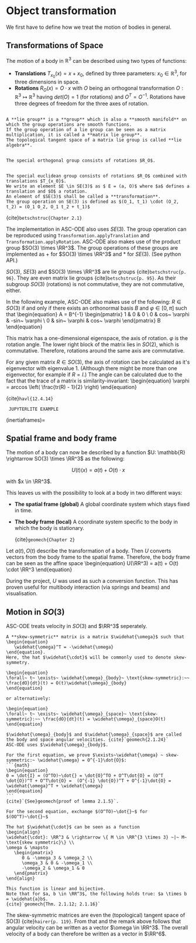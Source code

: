 # Object transformation
We first have to define how we treat the motion of bodies in general.
$\newcommand{\RR}[0]{{\mathbb{R}}}$

## Transformations of Space
The motion of a body in $\mathbb{R}^3$ can be described using two types of functions:

 - **Translations**
    $T_{x_0}(x) = x + x_0$,
    defined by three parameters: $x_0 \in \mathbb{R}^{3}$, for three dimensions in space.
 - **Rotations**
    $R_O(x) = O \cdot x$
     with $O$ being an orthogonal transformation $O: \mathbb{R}^{3} \mapsto \mathbb{R}^{3}$ having $det(O) = 1$ (for rotations) and $O^T = O^{-1}$.
     Rotations have three degrees of freedom for the three axes of rotation.

```{prf:definition} Lie group

A **lie group** is a **group** which is also a **smooth manifold** on which the group operations are smooth functions.
If the group operation of a lie group can be seen as a matrix multiplication, it is called a **matrix lie group**.
The topological tangent space of a matrix lie group is called **lie algebra**.
```

```{prf:definition} Special orthogonal Group $SO(3)$

The special orthogonal group consists of rotations $R_O$.
```

```{prf:definition} Special euclidean group $SE(3)$

The special euclidean group consists of rotations $R_O$ combined with translations $T_{x_0}$.
We write an element $E \in SE(3)$ as $ E = (a, O)$ where $a$ defines a translation and $O$ a rotation.
An element of $SE(3)$ shall be called a **transformation**.
The group operation on SE(3) is defined as $(O_1, t_1) \cdot (O_2, t_2) = (O_1 O_2, O_1 t_2 + t_1)$
```
{cite}`betschstruc{Chapter 2.1}`

The implementation in ASC-ODE also uses $SE(3)$.
The group operation can be reproduced using `Transformation.applyTranslation` and `Transformation.applyRotation`.
ASC-ODE also makes use of the product group $SO(3) \times \RR^3$.
The group operations of these groups are implemented as + for $SO(3) \times \RR^3$ and * for $SE(3)$. (See python API.)


$SO(3)$, $SE(3)$ and $SO(3) \times \RR^3$ are lie groups {cite}`betschstruc{p. 96}`.
They are even matrix lie groups {cite}`betschstruc{p. 95}`.
As their subgroup $SO(3)$ (rotations) is not commutative, they are not commutative, either.

In the following example, ASC-ODE also makes use of the following:
$R \in SO(3)$ if and only if there exists an orthonormal basis $B$ and $\varphi \in [0, \pi]$ such that
\begin{equation}
   A = B^{-1}
   \begin{pmatrix}
      1 & 0           & 0 \\
      0 & cos~ \varphi & -sin~ \varphi \\
      0 & sin~ \varphi & cos~ \varphi
   \end{pmatrix}
   B
\end{equation}

This matrix has a one-dimensional eigenspace, the axis of rotation.
$\varphi$ is the rotation angle.
The lower right block of the matrix lies in $SO(2)$, which is commutative. Therefore, rotations around the same axis are commutative.

For any given matrix $R \in SO(3)$, the axis of rotation can be calculated as it's eigenvector with eigenvalue 1.
(Although there might be more than one eigenvector, for example if $R = I$.)
The angle can be calculated due to the fact that the trace of a matrix is similarity-invariant:
\begin{equation}
   \varphi = arccos \left( \frac{tr(R) - 1}{2} \right)
\end{equation}

{cite}`havl{12.4.14}`

```{admonition} TODO
 JUPYTERLITE EXAMPLE
```

(inertiaframes)=
## Spatial frame and body frame
The motion of a body can now be described by a function $U: \mathbb{R} \rightarrow SO(3) \times \RR^3$ as the following:

$$ U(t)(x) = a(t) + O(t) \cdot x $$

with $x \in \RR^3$.

This leaves us with the possibility to look at a body in two different ways:

 - **The spatial frame (global)**
    A global coordinate system which stays fixed in time.
 - **The body frame (local)**
    A coordinate system specific to the body in which the body is stationary.

    {cite}`geomech{Chapter 2}`

Let $a(t), O(t)$ describe the transformation of a body.
Then $U$ converts vectors from the body frame to the spatial frame.
Therefore, the body frame can be seen as the affine space
\begin{equation}
   U(\RR^3) = a(t) + O(t) \cdot \RR^3
\end{equation}

During the project, $U$ was used as such a conversion function. This has proven useful for multibody interaction (via springs and beams) and visualisation.

<!-- Let $(B_1, B_2, B_3)$ be the initial coordinates of the body relative to the spatial basis $(E_1, E_2, E_3)$. Then the body frame relative to the spatial frame at time $t \in \mathbb{R}^+$ is the three dimensional affine space
$a(t) + span\{ O(t)B_1, O(t)B_2, O(t)B_3 \}$

We now see that $r_0$ denotes the local position of a body and $r(t)$ the global coordinates. -->

<!-- ## Storing transformations

For storing a transformation $u(x) = p + R \cdot x \in SE(3)$, ASC-ODE stores the components in a vector $X \in \mathbb{R}^{12}$.
Three different shapes of $X$ have developed:

 - **"The intuitive way"**: $ X = (p_1, p_2, p_3, R_{11}, R_{12}, R_{13}, R_{23}, \ldots) $ That is: First $p$, then $R$ in row-major ordering.
 - **"Range-component-first"**: $ X = (p_1, R_{11}, R_{12}, R_{13}, R_{23}, p_2, R_{21}, \ldots) $ Components are grouped together per output coordinate. This makes things far more beautiful in the next chapter.
 - **"Pythreejs-style"**: $ X = (R_{11}, R_{21}, R_{31}, R_{12}, R_{22}, \ldots , p_1, p_2, p_3) $ This is the way that the visualisation framework pythreejs goes.
A transformation $(a,O) \in SE(3)$ can be stored by storing $a$ and $O$ seperately. However, storing it as the matrix
\begin{pmatrix}

\end{pmatrix}
-->

## Motion in $SO(3)$

ASC-ODE treats velocity in $SO(3)$ and $\RR^3$ seperately.

```{prf:definition} Skew symmetric matrix
A **skew-symmetric** matrix is a matrix $\widehat{\omega}$ such that
\begin{equation}
   \widehat{\omega}^T = -\widehat{\omega}
\end{equation}.
Here, the hat $\widehat{\cdot}$ will be commonly used to denote skew-symmetry.
```

```{prf:lemma}
\begin{equation}
\forall~ t~ \exists~ \widehat{\omega}_{body}~ \text{skew-symmetric}:~~ \frac{dO}{dt}(t) = O(t)\widehat{\omega}_{body}
\end{equation}

or alternatively:

\begin{equation}
\forall~ t~ \exists~ \widehat{\omega}_{space}~ \text{skew-symmetric}:~~ \frac{dO}{dt}(t) = \widehat{\omega}_{space}O(t)
\end{equation}

$\widehat{\omega}_{body}$ and $\widehat{\omega}_{space}$ are called the body and space angular velocities. {cite}`geomech{2.1.24}`
ASC-ODE uses $\widehat{\omega}_{body}$.
```
````{prf:proof}
For the first equation, we prove $\exists~\widehat{\omega} ~ skew-symmetric:~ \widehat{\omega} = O^{-1}\dot{O}$:
```{math}
\begin{equation}
0 = \dot{I} = (O^TO)~\dot{} = \dot{O}^TO + O^T\dot{O} = (O^T \dot{O})^T + O^T\dot{O} =  (O^{-1} \dot{O})^T + O^{-1}\dot{O} =
\widehat{\omega}^T + \widehat{\omega}
\end{equation}
```
{cite}`{See}geomech{proof of lemma 2.1.5}`.

For the second equation, exchange $(O^TO)~\dot{}~$ for $(OO^T)~\dot{}~$
````

````{prf:remark} Hat map
The hat $\widehat{\cdot}$ can be seen as a function
\begin{align}
\widehat{\cdot}: \RR^3 & \rightarrow \{ M \in \RR^{3 \times 3} ~|~ M~ \text{skew symmetric}\} \\
\omega & \mapsto
   \begin{pmatrix}
      0 & -\omega_3 & \omega_2 \\
      \omega_3 & 0 & -\omega_1 \\
      -\omega_2 & \omega_1 & 0
   \end{pmatrix}
\end{align}

This function is linear and bijective.
Note that for $a, b \in \RR^3$, the following holds true: $a \times b = \widehat{a}b$.
{cite}`geomech{Thm. 2.1.12; 2.1.16}`
````
The skew-symmetric matrices are even the (topological) tangent space of SO(3) {cite}`hairer{p. 119}`.
From that and the remark above follows that angular velocity can be written as a vector $\omega \in \RR^3$.
The overall velocity of a body can therefore be written as a vector in $\RR^6$.
